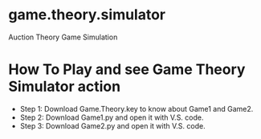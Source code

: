 # game.theory.simulator
Auction Theory Game Simulation
# How To Play and see Game Theory Simulator action
 * Step 1: Download Game.Theory.key to know about Game1 and Game2.
 * Step 2: Download Game1.py and open it with V.S. code.
 * Step 3: Download Game2.py and open it with V.S. code.
